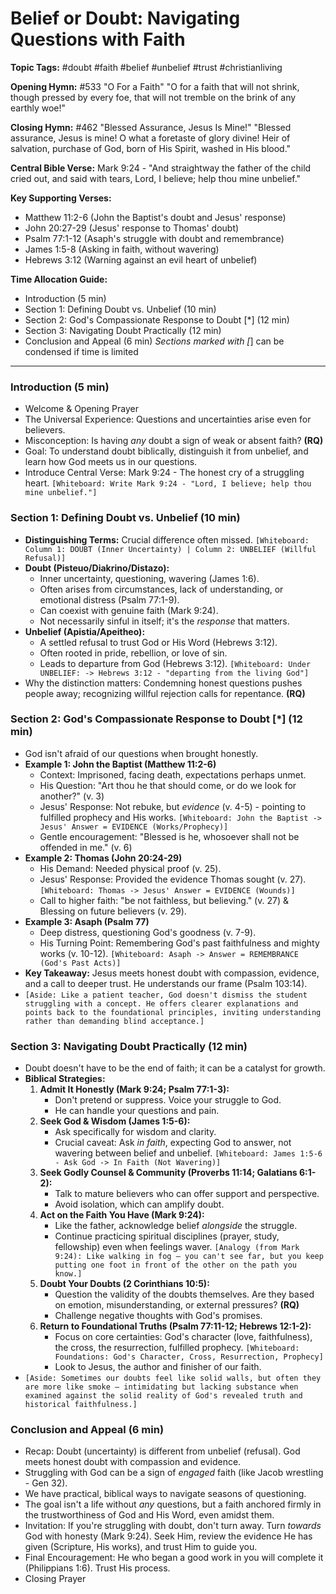 # Belief or Doubt: Navigating Questions with Faith

**Topic Tags:** #doubt #faith #belief #unbelief #trust #christianliving

**Opening Hymn:** #533 "O For a Faith" "O for a faith that will not shrink,
though pressed by every foe, that will not tremble on the brink of any earthly
woe!"

**Closing Hymn:** #462 "Blessed Assurance, Jesus Is Mine!" "Blessed assurance,
Jesus is mine! O what a foretaste of glory divine! Heir of salvation, purchase
of God, born of His Spirit, washed in His blood."

**Central Bible Verse:** Mark 9:24 - "And straightway the father of the child
cried out, and said with tears, Lord, I believe; help thou mine unbelief."

**Key Supporting Verses:**

- Matthew 11:2-6 (John the Baptist's doubt and Jesus' response)
- John 20:27-29 (Jesus' response to Thomas' doubt)
- Psalm 77:1-12 (Asaph's struggle with doubt and remembrance)
- James 1:5-8 (Asking in faith, without wavering)
- Hebrews 3:12 (Warning against an evil heart of unbelief)

**Time Allocation Guide:**

- Introduction (5 min)
- Section 1: Defining Doubt vs. Unbelief (10 min)
- Section 2: God's Compassionate Response to Doubt [*] (12 min)
- Section 3: Navigating Doubt Practically (12 min)
- Conclusion and Appeal (6 min) _Sections marked with [_] can be condensed if
  time is limited

---

### Introduction (5 min)

- Welcome & Opening Prayer
- The Universal Experience: Questions and uncertainties arise even for
  believers.
- Misconception: Is having _any_ doubt a sign of weak or absent faith? **(RQ)**
- Goal: To understand doubt biblically, distinguish it from unbelief, and learn
  how God meets us in our questions.
- Introduce Central Verse: Mark 9:24 - The honest cry of a struggling heart.
  `[Whiteboard: Write Mark 9:24 - "Lord, I believe; help thou mine unbelief."]`

### Section 1: Defining Doubt vs. Unbelief (10 min)

- **Distinguishing Terms:** Crucial difference often missed.
  `[Whiteboard: Column 1: DOUBT (Inner Uncertainty) | Column 2: UNBELIEF (Willful Refusal)]`
- **Doubt (Pisteuo/Diakrino/Distazo):**
  - Inner uncertainty, questioning, wavering (James 1:6).
  - Often arises from circumstances, lack of understanding, or emotional
    distress (Psalm 77:1-9).
  - Can coexist with genuine faith (Mark 9:24).
  - Not necessarily sinful in itself; it's the _response_ that matters.
- **Unbelief (Apistia/Apeitheo):**
  - A settled refusal to trust God or His Word (Hebrews 3:12).
  - Often rooted in pride, rebellion, or love of sin.
  - Leads to departure from God (Hebrews 3:12).
    `[Whiteboard: Under UNBELIEF: -> Hebrews 3:12 - "departing from the living God"]`
- Why the distinction matters: Condemning honest questions pushes people away;
  recognizing willful rejection calls for repentance. **(RQ)**

### Section 2: God's Compassionate Response to Doubt [*] (12 min)

- God isn't afraid of our questions when brought honestly.
- **Example 1: John the Baptist (Matthew 11:2-6)**
  - Context: Imprisoned, facing death, expectations perhaps unmet.
  - His Question: "Art thou he that should come, or do we look for another?"
    (v. 3)
  - Jesus' Response: Not rebuke, but _evidence_ (v. 4-5) - pointing to fulfilled
    prophecy and His works.
    `[Whiteboard: John the Baptist -> Jesus' Answer = EVIDENCE (Works/Prophecy)]`
  - Gentle encouragement: "Blessed is he, whosoever shall not be offended in
    me." (v. 6)
- **Example 2: Thomas (John 20:24-29)**
  - His Demand: Needed physical proof (v. 25).
  - Jesus' Response: Provided the evidence Thomas sought (v. 27).
    `[Whiteboard: Thomas -> Jesus' Answer = EVIDENCE (Wounds)]`
  - Call to higher faith: "be not faithless, but believing." (v. 27) & Blessing
    on future believers (v. 29).
- **Example 3: Asaph (Psalm 77)**
  - Deep distress, questioning God's goodness (v. 7-9).
  - His Turning Point: Remembering God's past faithfulness and mighty works (v.
    10-12). `[Whiteboard: Asaph -> Answer = REMEMBRANCE (God's Past Acts)]`
- **Key Takeaway:** Jesus meets honest doubt with compassion, evidence, and a
  call to deeper trust. He understands our frame (Psalm 103:14).
- `[Aside: Like a patient teacher, God doesn't dismiss the student struggling with a concept. He offers clearer explanations and points back to the foundational principles, inviting understanding rather than demanding blind acceptance.]`

### Section 3: Navigating Doubt Practically (12 min)

- Doubt doesn't have to be the end of faith; it can be a catalyst for growth.
- **Biblical Strategies:**
  1.  **Admit It Honestly (Mark 9:24; Psalm 77:1-3):**
      - Don't pretend or suppress. Voice your struggle to God.
      - He can handle your questions and pain.
  2.  **Seek God & Wisdom (James 1:5-6):**
      - Ask specifically for wisdom and clarity.
      - Crucial caveat: Ask _in faith_, expecting God to answer, not wavering
        between belief and unbelief.
        `[Whiteboard: James 1:5-6 - Ask God -> In Faith (Not Wavering)]`
  3.  **Seek Godly Counsel & Community (Proverbs 11:14; Galatians 6:1-2):**
      - Talk to mature believers who can offer support and perspective.
      - Avoid isolation, which can amplify doubt.
  4.  **Act on the Faith You Have (Mark 9:24):**
      - Like the father, acknowledge belief _alongside_ the struggle.
      - Continue practicing spiritual disciplines (prayer, study, fellowship)
        even when feelings waver.
        `[Analogy (from Mark 9:24): Like walking in fog – you can't see far, but you keep putting one foot in front of the other on the path you know.]`
  5.  **Doubt Your Doubts (2 Corinthians 10:5):**
      - Question the validity of the doubts themselves. Are they based on
        emotion, misunderstanding, or external pressures? **(RQ)**
      - Challenge negative thoughts with God's promises.
  6.  **Return to Foundational Truths (Psalm 77:11-12; Hebrews 12:1-2):**
      - Focus on core certainties: God's character (love, faithfulness), the
        cross, the resurrection, fulfilled prophecy.
        `[Whiteboard: Foundations: God's Character, Cross, Resurrection, Prophecy]`
      - Look to Jesus, the author and finisher of our faith.
- `[Aside: Sometimes our doubts feel like solid walls, but often they are more like smoke – intimidating but lacking substance when examined against the solid reality of God's revealed truth and historical faithfulness.]`

### Conclusion and Appeal (6 min)

- Recap: Doubt (uncertainty) is different from unbelief (refusal). God meets
  honest doubt with compassion and evidence.
- Struggling with God can be a sign of _engaged_ faith (like Jacob wrestling -
  Gen 32).
- We have practical, biblical ways to navigate seasons of questioning.
- The goal isn't a life without _any_ questions, but a faith anchored firmly in
  the trustworthiness of God and His Word, even amidst them.
- Invitation: If you're struggling with doubt, don't turn away. Turn _towards_
  God with honesty (Mark 9:24). Seek Him, review the evidence He has given
  (Scripture, His works), and trust Him to guide you.
- Final Encouragement: He who began a good work in you will complete it
  (Philippians 1:6). Trust His process.
- Closing Prayer
